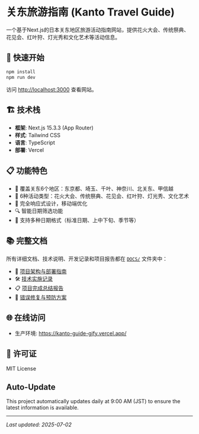 # 关东旅游指南 (Kanto Travel Guide)

一个基于Next.js的日本关东地区旅游活动指南网站，提供花火大会、传统祭典、花见会、红叶狩、灯光秀和文化艺术等活动信息。

## 🚀 快速开始

```bash
npm install
npm run dev
```

访问 [http://localhost:3000](http://localhost:3000) 查看网站。

## 🏗️ 技术栈

- **框架**: Next.js 15.3.3 (App Router)
- **样式**: Tailwind CSS
- **语言**: TypeScript
- **部署**: Vercel

## 📋 功能特色

- 🗾 覆盖关东6个地区：东京都、埼玉、千叶、神奈川、北关东、甲信越
- 🎯 6种活动类型：花火大会、传统祭典、花见会、红叶狩、灯光秀、文化艺术
- 📱 完全响应式设计，移动端优化
- 🔍 智能日期筛选功能
- 📅 支持多种日期格式（标准日期、上中下旬、季节等）

## 📚 完整文档

所有详细文档、技术说明、开发记录和项目报告都在 [`DOCS/`](./DOCS/) 文件夹中：

- 📖 [项目架构与部署指南](./DOCS/0630-项目架构与部署指南.md)
- 🛠️ [技术实施记录](./DOCS/0628-技术实施记录.md)
- 📋 [项目完成总结报告](./DOCS/0630-项目完成总结报告.md)
- 🔧 [错误修复与预防方案](./DOCS/0630-错误修复与预防方案.md)

## 🌐 在线访问

- 生产环境: https://kanto-guide-gjfy.vercel.app/

## 📅 许可证

MIT License 

## Auto-Update

This project automatically updates daily at 9:00 AM (JST) to ensure the latest information is available.

---
*Last updated: 2025-07-02* 